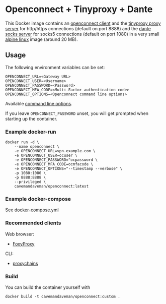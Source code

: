 # Openconnect + Tinyproxy + Dante

This Docker image contains an [openconnect client](http://www.infradead.org/openconnect/) and the [tinyproxy proxy server](https://tinyproxy.github.io/) for http/https connections (default on port 8888) and the [dante socks server](https://www.inet.no/dante/) for socks5 connections (default on port 1080) in a very small [alpine linux](https://www.alpinelinux.org/) image (around 20 MB).

## Usage

The following environment variables can be set:

	OPENCONNECT_URL=<Gateway URL>
	OPENCONNECT_USER=<Username>
	OPENCONNECT_PASSWORD=<Password>
	OPENCONNECT_MFA_CODE=<Multi-Factor authentication code>
	OPENCONNECT_OPTIONS=<Openconnect command line options>

Available [command line options](https://www.infradead.org/openconnect/manual.html).

If you leave `OPENCONNECT_PASSWORD` unset, you will get prompted when starting up the container.

### Example docker-run

	docker run -d \
  		--name openconnect \
  		-e OPENCONNECT_URL=vpn.example.com \
  		-e OPENCONNECT_USER=ocuser \
  		-e OPENCONNECT_PASSWORD="ocpassword \
  		-e OPENCONNECT_MFA_CODE=ocmfacode \
  		-e OPENCONNECT_OPTIONS="--timestamp --verbose" \
  		-p 1080:1080 \
  		-p 8888:8888 \
  		--privileged \
  		cavemandaveman/openconnect:latest

### Example docker-compose

See [docker-compose.yml](docker-compose.yml)

### Recommended clients

Web browser:
- [FoxyProxy](https://getfoxyproxy.org)

CLI:
- [proxychains](https://github.com/haad/proxychains)

### Build

You can build the container yourself with

	docker build -t cavemandaveman/openconnect:custom .
